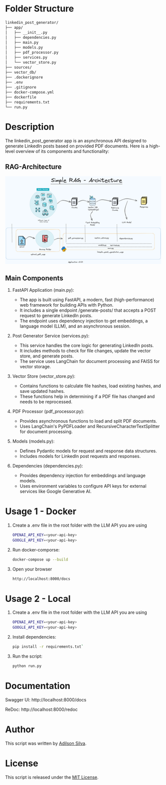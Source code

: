 # Folder Structure
```
linkedin_post_generator/
├── app/
│   ├── __init__.py
│   ├── dependencies.py
│   ├── main.py
│   ├── models.py
│   ├── pdf_processor.py
│   ├── services.py
│   └── vector_store.py
├── sources/
├── vector_db/
├── .dockerignore
├── .env
├── .gitignore
├── docker-compose.yml
├── dockerfile
├── requirements.txt
└── run.py
```
# Description

The linkedin_post_generator app is an asynchronous API designed to generate LinkedIn posts based on provided PDF documents. Here is a high-level overview of its components and functionality:

## RAG-Architecture

![RAG-Architecture](assets/RAG-Architecture.png)

## Main Components
1. FastAPI Application (main.py):
    - The app is built using FastAPI, a modern, fast (high-performance) web framework for building APIs with Python.
    - It includes a single endpoint /generate-posts/ that accepts a POST request to generate LinkedIn posts.
    - The endpoint uses dependency injection to get embeddings, a language model (LLM), and an asynchronous session.

1. Post Generator Service (services.py):
    - This service handles the core logic for generating LinkedIn posts.
    - It includes methods to check for file changes, update the vector store, and generate posts.
    - The service uses LangChain for document processing and FAISS for vector storage.

1. Vector Store (vector_store.py):
    - Contains functions to calculate file hashes, load existing hashes, and save updated hashes.
    - These functions help in determining if a PDF file has changed and needs to be reprocessed.

1. PDF Processor (pdf_processor.py):
    - Provides asynchronous functions to load and split PDF documents.
    - Uses LangChain's PyPDFLoader and RecursiveCharacterTextSplitter for document processing.

1. Models (models.py):
    - Defines Pydantic models for request and response data structures.
    - Includes models for LinkedIn post requests and responses.

1. Dependencies (dependencies.py):
    - Provides dependency injection for embeddings and language models.
    - Uses environment variables to configure API keys for external services like Google Generative AI.

# Usage 1 - Docker

1. Create a .env file in the root folder with the LLM API you are using
    ``` bash
    OPENAI_API_KEY=<your-api-key>
    GOOGLE_API_KEY=<your-api-key>
    ```

1. Run docker-comporse: 
    ``` bash
    docker-compose up --build
    ```

1. Open your browser
    ``` bash
    http://localhost:8000/docs
    ```
# Usage 2 - Local

1. Create a .env file in the root folder with the LLM API you are using
    ``` bash
    OPENAI_API_KEY=<your-api-key>
    GOOGLE_API_KEY=<your-api-key>
    ```

1. Install dependencies: 
    ``` bash
    pip install -r requirements.txt`
    ```

1. Run the script: 
    ``` bash
    python run.py
    ```

# Documentation

Swagger UI: http://localhost:8000/docs

ReDoc: http://localhost:8000/redoc

# Author

This script was written by [Adilson Silva](https://www.linkedin.com/in/adilson-silva-junior/).

# License

This script is released under the [MIT License](https://opensource.org/licenses/MIT).
